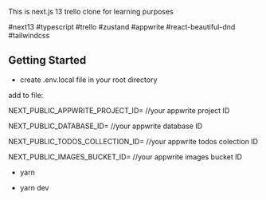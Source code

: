 This is next.js 13 trello clone for learning purposes

#next13
#typescript
#trello
#zustand
#appwrite
#react-beautiful-dnd
#tailwindcss


## Getting Started

- create .env.local file in your root directory
  
add to file: 

NEXT_PUBLIC_APPWRITE_PROJECT_ID=  //your appwrite project ID

NEXT_PUBLIC_DATABASE_ID=  //your appwrite database  ID

NEXT_PUBLIC_TODOS_COLLECTION_ID=  //your appwrite todos colection  ID

NEXT_PUBLIC_IMAGES_BUCKET_ID= //your appwrite images bucket  ID


- yarn 

- yarn dev
